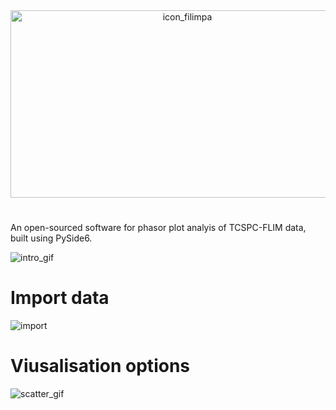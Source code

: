 <div align="center">
  <img src="https://github.com/user-attachments/assets/5ec8fe13-b097-4274-88fb-25c60c28637c" alt="icon_filimpa" width="550" height="300">
</div>

#
An open-sourced software for phasor plot analyis of TCSPC-FLIM data, built using PySide6.


![intro_gif](https://github.com/user-attachments/assets/29e7e1b6-820c-4dcf-a1ac-674f7d70acbf)

# Import data

![import](https://github.com/user-attachments/assets/1aad82b3-8882-4301-a422-e37061dc7367)

# Viusalisation options
![scatter_gif](https://github.com/user-attachments/assets/ae1438c3-93e6-4340-8476-9cadb0ccf8cb)
